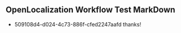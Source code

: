 ## OpenLocalization Workflow Test MarkDown
* 509108d4-d024-4c73-886f-cfed2247aafd 
thanks!<!--HONumber=Mar16_HO3-->
